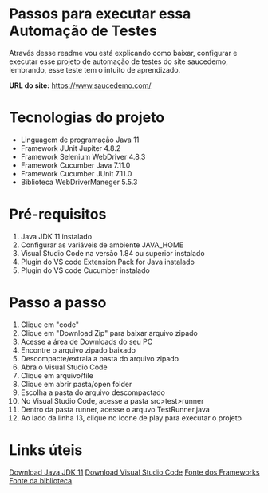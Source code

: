 # Passos para executar essa Automação de Testes

Através desse readme vou está explicando como baixar, configurar e executar esse projeto de automação de testes do site saucedemo, lembrando, esse teste tem o intuito de aprendizado.

**URL do site:** https://www.saucedemo.com/

# Tecnologias do projeto

 - Linguagem de programação Java 11
 - Framework JUnit Jupiter 4.8.2
 - Framework Selenium WebDriver 4.8.3
 - Framework Cucumber Java 7.11.0
 - Framework Cucumber JUnit 7.11.0
 - Biblioteca WebDriverManeger 5.5.3

# Pré-requisitos

 1. Java JDK 11 instalado
 2. Configurar as variáveis de ambiente JAVA_HOME
 3. Visual Studio Code na versão 1.84 ou superior instalado
 4. Plugin do VS code Extension Pack for Java instalado
 5. Plugin do VS code Cucumber instalado

# Passo a passo 

 1. Clique em "code" 
 2. Clique em "Download Zip" para baixar arquivo zipado
 3. Acesse a área de Downloads do seu PC
 4. Encontre o arquivo zipado baixado
 5. Descompacte/extraia a pasta do arquivo zipado
 6. Abra o Visual Studio Code
 7. Clique em arquivo/file 
 8. Clique em abrir pasta/open folder
 9. Escolha a pasta do arquivo descompactado
 10. No Visual Studio Code, acesse a pasta src>test>runner
 11. Dentro da pasta runner, acesse o arquvo TestRunner.java
 12. Ao lado da linha 13, clique no Icone de play para executar o projeto

# Links úteis
[Download Java JDK 11](https://www.oracle.com/br/java/technologies/javase/jdk11-archive-downloads.html)
[Download Visual Studio Code](https://code.visualstudio.com/)
[Fonte dos Frameworks](https://mvnrepository.com/) 
[Fonte da biblioteca](https://github.com/bonigarcia/webdrivermanager)
